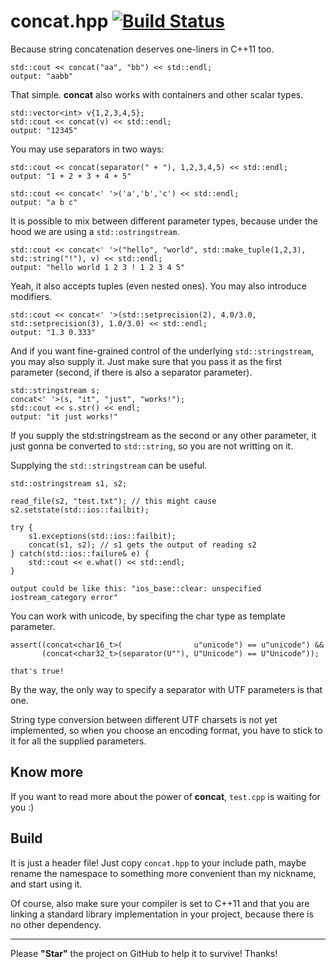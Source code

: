 concat.hpp [![Build Status](https://travis-ci.org/theypsilon/concat.svg?branch=master)](https://travis-ci.org/theypsilon/concat)
======

Because string concatenation deserves one-liners in C++11 too.


    std::cout << concat("aa", "bb") << std::endl;
    output: "aabb"
    
    
    
That simple. **concat** also works with containers and other scalar types.


    std::vector<int> v{1,2,3,4,5};
    std::cout << concat(v) << std::endl;
    output: "12345"


    
You may use separators in two ways:


    std::cout << concat(separator(" + "), 1,2,3,4,5) << std::endl;
    output: "1 + 2 + 3 + 4 + 5"
    
    std::cout << concat<' '>('a','b','c') << std::endl;
    output: "a b c"



    
It is possible to mix between different parameter types, because under the hood we are using a ``std::ostringstream``.


    std::cout << concat<' '>("hello", "world", std::make_tuple(1,2,3), std::string("!"), v) << std::endl;
    output: "hello world 1 2 3 ! 1 2 3 4 5"



    
Yeah, it also accepts tuples (even nested ones). You may also introduce modifiers.


    std::cout << concat<' '>(std::setprecision(2), 4.0/3.0, std::setprecision(3), 1.0/3.0) << std::endl;
    output: "1.3 0.333"



    
And if you want fine-grained control of the underlying ``std::stringstream``, you may also supply it. Just make sure that you pass it as the first parameter (second, if there is also a separator parameter).


    std::stringstream s;
    concat<' '>(s, "it", "just", "works!");
    std::cout << s.str() << endl;
    output: "it just works!"



    
If you supply the std:stringstream as the second or any other parameter, it just gonna be converted to ``std::string``, so you are not writting on it.

Supplying the ``std::stringstream`` can be useful.


    std::ostringstream s1, s2;
    
    read_file(s2, "test.txt"); // this might cause s2.setstate(std::ios::failbit);
    
    try {
        s1.exceptions(std::ios::failbit);
        concat(s1, s2); // s1 gets the output of reading s2
    } catch(std::ios::failure& e) {
        std::cout << e.what() << std::endl;
    }
    
    output could be like this: "ios_base::clear: unspecified iostream_category error"



    
You can work with unicode, by specifing the char type as template parameter.


    assert((concat<char16_t>(                u"unicode") == u"unicode") &&
           (concat<char32_t>(separator(U""), U"Unicode") == U"Unicode"));
           
    that's true!
    
    

By the way, the only way to specify a separator with UTF parameters is that one.

String type conversion between different UTF charsets is not yet implemented, so when you choose an encoding format, you have to stick to it for all the supplied parameters.

Know more
------

If you want to read more about the power of **concat**, ``test.cpp`` is waiting for you :)

Build
------
It is just a header file! Just copy ``concat.hpp`` to your include path, maybe rename the namespace to something more convenient than my nickname, and start using it. 

Of course, also make sure your compiler is set to C++11 and that you are linking a standard library implementation in your project, because there is no other dependency. 

----

Please **"Star"** the project on GitHub to help it to survive! Thanks!
